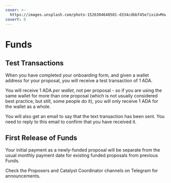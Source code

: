 ```yaml
---
cover: >-
  https://images.unsplash.com/photo-1526304640581-d334cdbbf45e?ixid=MnwxMjA3fDB8MHxwaG90by1wYWdlfHx8fGVufDB8fHx8&ixlib=rb-1.2.1&auto=format&fit=crop&w=2970&q=80
coverY: 0
---
```


# Funds

## Test Transactions

When you have completed your onboarding form, and given a wallet address for your proposal, you will receive a test transaction of 1 ADA.

You will receive 1 ADA _per wallet_, not per proposal - so if you are using the same wallet for more than one proposal (which is not usually considered best practice, but still, some people do it), you will only receive 1 ADA for the wallet as a whole.

You will also get an email to say that the text transaction has been sent. You need to reply to this email to confirm that you have received it.

## First Release of Funds

Your initial payment as a newly-funded proposal will be separate from the usual monthly payment date for existing funded proposals from previous Funds.

Check the Proposers and Catalyst Coordinator channels on Telegram for announcements.
